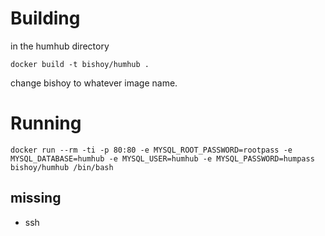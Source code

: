 # 

# Building 

in the humhub directory

`docker build -t bishoy/humhub .`

change bishoy to whatever image name.

# Running

```
docker run --rm -ti -p 80:80 -e MYSQL_ROOT_PASSWORD=rootpass -e MYSQL_DATABASE=humhub -e MYSQL_USER=humhub -e MYSQL_PASSWORD=humpass  bishoy/humhub /bin/bash
```



## missing

- ssh 
